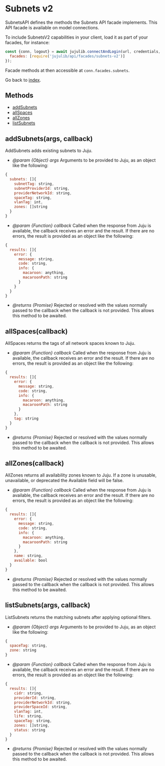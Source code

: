 <!---
NOTE: this file has been generated by the doc command in js-libjuju
on Fri 2018/11/16 13:11:58 UTC. Do not manually edit this file.
--->
# Subnets v2

SubnetsAPI defines the methods the Subnets API facade implements.
This API facade is available on model connections.

To include SubnetsV2 capabilities in your client, load it as
part of your facades, for instance:
```javascript
const {conn, logout} = await jujulib.connectAndLogin(url, credentials, {
  facades: [require('jujulib/api/facades/subnets-v2')]
});
```
Facade methods at then accessible at `conn.facades.subnets`.

Go back to [index](index.md).

## Methods
- [addSubnets](#addSubnetsargs-callback)
- [allSpaces](#allSpacescallback)
- [allZones](#allZonescallback)
- [listSubnets](#listSubnetsargs-callback)

## addSubnets(args, callback)
AddSubnets adds existing subnets to Juju.

- *@param {Object} args* Arguments to be provided to Juju, as an object like
  the following:
```javascript
{
  subnets: []{
    subnetTag: string,
    subnetProviderId: string,
    providerNetworkId: string,
    spaceTag: string,
    vlanTag: int,
    zones: []string
  }
}
```
- *@param {Function} callback* Called when the response from Juju is available,
  the callback receives an error and the result. If there are no errors, the
  result is provided as an object like the following:
```javascript
{
  results: []{
    error: {
      message: string,
      code: string,
      info: {
        macaroon: anything,
        macaroonPath: string
      }
    }
  }
}
```
- *@returns {Promise}* Rejected or resolved with the values normally passed to
  the callback when the callback is not provided.
  This allows this method to be awaited.

## allSpaces(callback)
AllSpaces returns the tags of all network spaces known to Juju.

- *@param {Function} callback* Called when the response from Juju is available,
  the callback receives an error and the result. If there are no errors, the
  result is provided as an object like the following:
```javascript
{
  results: []{
    error: {
      message: string,
      code: string,
      info: {
        macaroon: anything,
        macaroonPath: string
      }
    },
    tag: string
  }
}
```
- *@returns {Promise}* Rejected or resolved with the values normally passed to
  the callback when the callback is not provided.
  This allows this method to be awaited.

## allZones(callback)
AllZones returns all availability zones known to Juju. If a zone is
    unusable, unavailable, or deprecated the Available field will be false.

- *@param {Function} callback* Called when the response from Juju is available,
  the callback receives an error and the result. If there are no errors, the
  result is provided as an object like the following:
```javascript
{
  results: []{
    error: {
      message: string,
      code: string,
      info: {
        macaroon: anything,
        macaroonPath: string
      }
    },
    name: string,
    available: bool
  }
}
```
- *@returns {Promise}* Rejected or resolved with the values normally passed to
  the callback when the callback is not provided.
  This allows this method to be awaited.

## listSubnets(args, callback)
ListSubnets returns the matching subnets after applying optional filters.

- *@param {Object} args* Arguments to be provided to Juju, as an object like
  the following:
```javascript
{
  spaceTag: string,
  zone: string
}
```
- *@param {Function} callback* Called when the response from Juju is available,
  the callback receives an error and the result. If there are no errors, the
  result is provided as an object like the following:
```javascript
{
  results: []{
    cidr: string,
    providerId: string,
    providerNetworkId: string,
    providerSpaceId: string,
    vlanTag: int,
    life: string,
    spaceTag: string,
    zones: []string,
    status: string
  }
}
```
- *@returns {Promise}* Rejected or resolved with the values normally passed to
  the callback when the callback is not provided.
  This allows this method to be awaited.